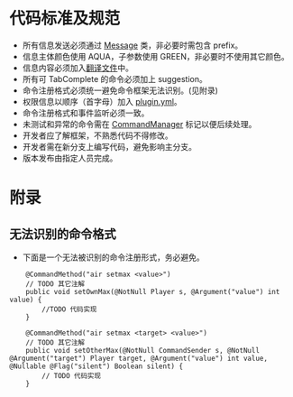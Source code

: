 # 代码标准及规范

- 所有信息发送必须通过 [Message](./common/src/main/java/team/floracore/common/locale/Message.java) 类，非必要时需包含
  prefix。
- 信息主体颜色使用 AQUA，子参数使用 GREEN，非必要时不使用其它颜色。
- 信息内容必须加入[翻译文件](./common/src/main/resources/floracore_zh_CN.properties)中。
- 所有可 TabComplete 的命令必须加上 suggestion。
- 命令注册格式必须统一避免命令框架无法识别。(见附录)
- 权限信息以顺序（首字母）加入 [plugin.yml](./plugin/loader/src/main/resources/plugin.yml)。
- 命令注册格式和事件监听必须一致。
- 未测试和异常的命令需在 [CommandManager](./common/src/main/java/team/floracore/common/command/CommandManager.java)
  标记以便后续处理。
- 开发者应了解框架，不熟悉代码不得修改。
- 开发者需在新分支上编写代码，避免影响主分支。
- 版本发布由指定人员完成。

# 附录

## 无法识别的命令格式

- 下面是一个无法被识别的命令注册形式，务必避免。

```
    @CommandMethod("air setmax <value>")
    // TODO 其它注解
    public void setOwnMax(@NotNull Player s, @Argument("value") int value) {
        //TODO 代码实现
    }

    @CommandMethod("air setmax <target> <value>")
    // TODO 其它注解
    public void setOtherMax(@NotNull CommandSender s, @NotNull @Argument("target") Player target, @Argument("value") int value, @Nullable @Flag("silent") Boolean silent) {
        // TODO 代码实现
    }
```